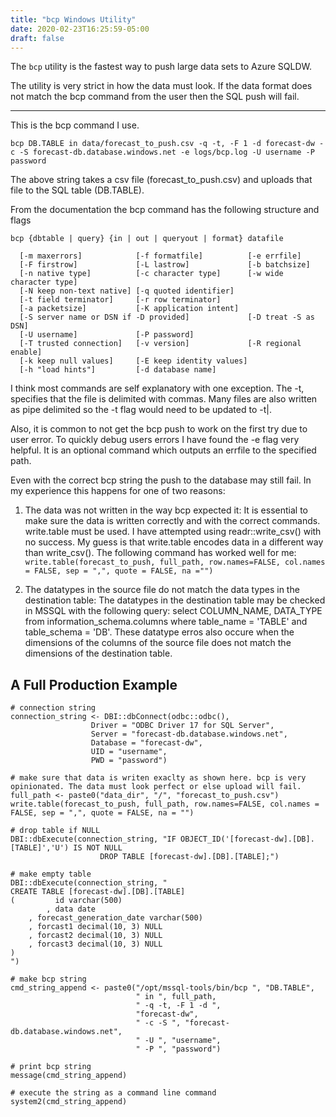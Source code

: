 ```yaml
---
title: "bcp Windows Utility"
date: 2020-02-23T16:25:59-05:00
draft: false
---
```


The `bcp` utility is the fastest way to push large data sets to Azure SQLDW.

The utility is very strict in how the data must look. If the data format
does not match the bcp command from the user then the SQL push will fail.

--------------------------------------------------------------------------------

This is the bcp command I use.

`bcp DB.TABLE in data/forecast_to_push.csv -q -t, -F 1 -d forecast-dw -c -S forecast-db.database.windows.net -e logs/bcp.log -U username -P password`

The above string takes a csv file (forecast_to_push.csv) and uploads that file to the SQL table (DB.TABLE).

From the documentation the bcp command has the following structure and flags


```
bcp {dbtable | query} {in | out | queryout | format} datafile

  [-m maxerrors]            [-f formatfile]          [-e errfile]
  [-F firstrow]             [-L lastrow]             [-b batchsize]
  [-n native type]          [-c character type]      [-w wide character type]
  [-N keep non-text native] [-q quoted identifier]
  [-t field terminator]     [-r row terminator]
  [-a packetsize]           [-K application intent]
  [-S server name or DSN if -D provided]             [-D treat -S as DSN]
  [-U username]             [-P password]
  [-T trusted connection]   [-v version]             [-R regional enable]
  [-k keep null values]     [-E keep identity values]
  [-h "load hints"]         [-d database name]
```

I think most commands are self explanatory with one exception. The -t,
specifies that the file is delimited with commas. Many files are also written
as pipe delimited so the -t flag would need to be updated to -t|.

Also, it is common to not get the bcp push to work on the first try due to user
error. To quickly debug users errors I have found the -e flag very helpful. It
is an optional command which outputs an errfile to the specified path.

Even with the correct bcp string the push to the database may still fail. In my
experience this happens for one of two reasons:

1. The data was not written in the way bcp expected it: It is essential to make sure the data is written correctly and
   with the correct commands. write.table must be used. I have attempted using readr::write_csv() with no success. My
   guess is that write.table encodes data in a different way than write_csv(). The following command has worked well for
   me: `write.table(forecast_to_push, full_path, row.names=FALSE, col.names = FALSE, sep = ",", quote = FALSE, na ="")`

2. The datatypes in the source file do not match the data types in the destination table: The datatypes in the
   destination table may be checked in MSSQL with the following query: select COLUMN_NAME, DATA_TYPE from
   information_schema.columns where table_name = 'TABLE' and table_schema = 'DB'. These datatype erros also occure when
   the dimensions of the columns of the source file does not match the dimensions of the destination table.

## A Full Production Example

```
# connection string
connection_string <- DBI::dbConnect(odbc::odbc(),
                  Driver = "ODBC Driver 17 for SQL Server",
                  Server = "forecast-db.database.windows.net",
                  Database = "forecast-dw",
                  UID = "username",
                  PWD = "password")

# make sure that data is writen exaclty as shown here. bcp is very opinionated. The data must look perfect or else upload will fail.
full_path <- paste0("data_dir", "/", "forecast_to_push.csv")
write.table(forecast_to_push, full_path, row.names=FALSE, col.names = FALSE, sep = ",", quote = FALSE, na = "")

# drop table if NULL
DBI::dbExecute(connection_string, "IF OBJECT_ID('[forecast-dw].[DB].[TABLE]','U') IS NOT NULL
                    DROP TABLE [forecast-dw].[DB].[TABLE];")

# make empty table
DBI::dbExecute(connection_string, "
CREATE TABLE [forecast-dw].[DB].[TABLE]
(         id varchar(500)
        , data date
	, forecast_generation_date varchar(500)
	, forcast1 decimal(10, 3) NULL
	, forcast2 decimal(10, 3) NULL
	, forcast3 decimal(10, 3) NULL
)
")

# make bcp string
cmd_string_append <- paste0("/opt/mssql-tools/bin/bcp ", "DB.TABLE",
                            " in ", full_path,
                            " -q -t, -F 1 -d ",
                            "forecast-dw",
                            " -c -S ", "forecast-db.database.windows.net",
                            " -U ", "username",
                            " -P ", "password")

# print bcp string
message(cmd_string_append)

# execute the string as a command line command
system2(cmd_string_append)
```
